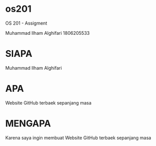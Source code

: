 # os201
OS 201 - Assigment

Muhammad Ilham Alghifari
1806205533

# SIAPA
Muhammad Ilham Alghifari

# APA
Website GitHub terbaek sepanjang masa

# MENGAPA
Karena saya ingin membuat Website GitHub terbaek sepanjang masa
